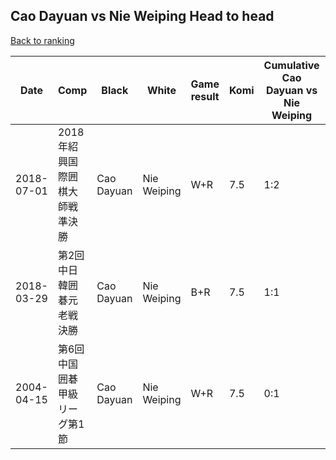 ## Cao Dayuan vs Nie Weiping Head to head

[Back to ranking](../../index.md)




| **Date** | **Comp** | **Black** | **White** | **Game result** | **Komi** | **Cumulative Cao Dayuan vs Nie Weiping** | **Cao Dayuan streak** | **Nie Weiping streak** | 
| --- | --- | --- | --- | --- | --- | --- | --- | --- |
| 2018-07-01 | 2018年紹興国際囲棋大師戦準決勝 | Cao Dayuan | Nie Weiping | W+R | 7.5 | 1:2 | 0 | 1 | 
| 2018-03-29 | 第2回中日韓囲碁元老戦決勝 | Cao Dayuan | Nie Weiping | B+R | 7.5 | 1:1 | 1 | 0 | 
| 2004-04-15 | 第6回中国囲碁甲級リーグ第1節 | Cao Dayuan | Nie Weiping | W+R | 7.5 | 0:1 | 0 | 1 |





